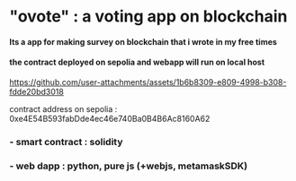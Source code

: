 # "ovote" : a voting app on blockchain

#### Its a app for making survey on blockchain that i wrote in my free times
#### the contract deployed on sepolia and webapp will run on local host

https://github.com/user-attachments/assets/1b6b8309-e809-4998-b308-fdde20bd3018

contract address on sepolia : 0xe4E54B593fabDde4ec46e740Ba0B4B6Ac8160A62

### - smart contract : solidity
### - web dapp : python, pure js (+webjs, metamaskSDK)
